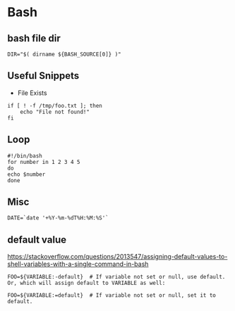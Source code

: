 # Bash
## bash file dir
```
DIR="$( dirname ${BASH_SOURCE[0]} )"
```

## Useful Snippets
* File Exists
```
if [ ! -f /tmp/foo.txt ]; then
    echo "File not found!"
fi
```

## Loop
```
#!/bin/bash
for number in 1 2 3 4 5
do
echo $number
done
```
## Misc
```
DATE=`date '+%Y-%m-%dT%H:%M:%S'`
```

## default value
https://stackoverflow.com/questions/2013547/assigning-default-values-to-shell-variables-with-a-single-command-in-bash
```
FOO=${VARIABLE:-default}  # If variable not set or null, use default.
Or, which will assign default to VARIABLE as well:

FOO=${VARIABLE:=default}  # If variable not set or null, set it to default.
```
